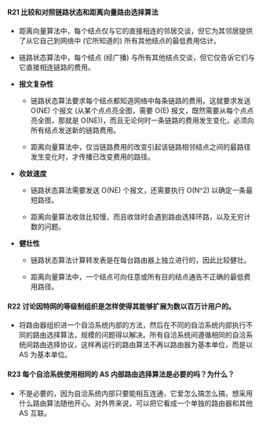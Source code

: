 #### R21 比较和对照链路状态和距离向量路由选择算法

  * 距离向量算法中，每个结点仅与它的直接相连的邻居交谈，但它为其邻居提供了从它自己到网络中 (它所知道的) 所有其他结点的最低费用估计。
  
  * 链路状态算法中，每个结点 (经广播) 与所有其他结点交谈，但它仅告诉它们与它直接相连链路的费用。
 
  * **报文复杂性** 
  
     * 链路状态算法要求每个结点都知道网络中每条链路的费用。这就要求发送 O(NE) 个报文 (从某个点点亮全图，需要 O(E) 报文，既然需要从每个点点亮全图，那就是 O(NE))，而且无论何时一条链路的费用发生变化，必须向所有结点发送新的链路费用。
     
     * 距离向量算法中，仅当链路费用的改变引起该链路相邻结点之间的最路径发生变化时，才传播已改变费用的路径。
     
  * **收敛速度** 
     * 链路状态算法需要发送 O(NE) 个报文，还需要执行 O(N^2) 以确定一条最短路径。
     
     * 距离向量算法收敛比较慢，而且收敛时会遇到路由选择环路，以及无穷计数的问题。
  
  * **健壮性**
     * 链路状态算法计算转发表是在每台路由器上独立进行的，因此比较健壮。
     
     * 距离向量算法中，一个结点可向任意或所有目的结点通告不正确的最低费用路径。 

#### R22 讨论因特网的等级制组织是怎样使得其能够扩展为数以百万计用户的。

  * 将路由器组织进一个自洽系统内部的方法，然后在不同的自洽系统内部执行不同的路由选择算法，规模的问题得以解决。所有自洽系统间遵循相同的自洽系统间路由选择协议，这样再运行的路由算法不再以路由器为基本单位，而是以 AS 为基本单位。

#### R23 每个自洽系统使用相同的 AS 内部路由选择算法是必要的吗？为什么？

  * 不是必要的，因为自洽系统内部只要能相互连通，它爱怎么搞怎么搞，想采用什么路由算法随他开心。对外界来说，可以把它看成一个单独的路由器和其他 AS 互联。
 


